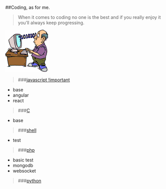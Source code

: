 ##Coding, as for me.

>When it comes to coding no one is the best and if you really enjoy it you’ll always keep progressing.

![coding](./coding.png)

> ###[javascript !important](./javascript)

- base
- angular
- react 

> ###[C](./c) 

- base

> ###[shell](./shell)

- test

> ###[php](./php)

- basic test
- mongodb
- websocket

> ###[python](./python)


